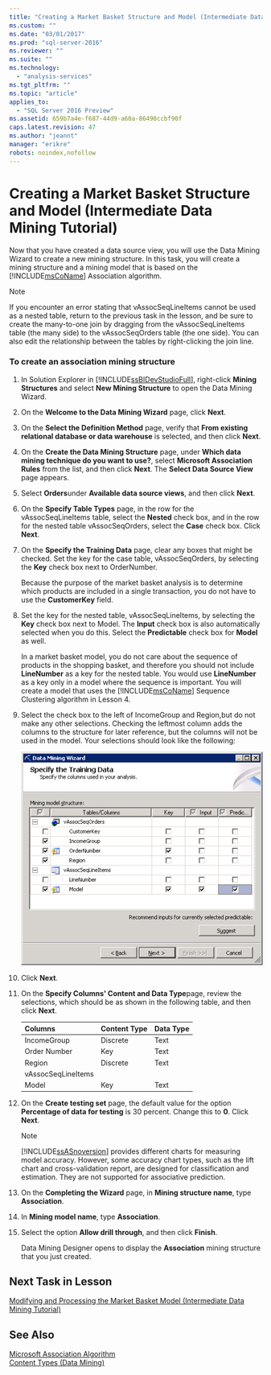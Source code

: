 ```yaml
---
title: "Creating a Market Basket Structure and Model (Intermediate Data Mining Tutorial) | Microsoft Docs"
ms.custom: ""
ms.date: "03/01/2017"
ms.prod: "sql-server-2016"
ms.reviewer: ""
ms.suite: ""
ms.technology: 
  - "analysis-services"
ms.tgt_pltfrm: ""
ms.topic: "article"
applies_to: 
  - "SQL Server 2016 Preview"
ms.assetid: 659b7a4e-f687-44d9-a60a-86490ccbf90f
caps.latest.revision: 47
ms.author: "jeannt"
manager: "erikre"
robots: noindex,nofollow
---
```

# Creating a Market Basket Structure and Model (Intermediate Data Mining Tutorial)
Now that you have created a data source view, you will use the Data Mining Wizard to create a new mining structure. In this task, you will create a mining structure and a mining model that is based on the [!INCLUDE[msCoName](../a9notintoc/includes/msconame-md.md)] Association algorithm.  
  
> [!NOTE]  
> If you encounter an error stating that vAssocSeqLineItems cannot be used as a nested table, return to the previous task in the lesson, and be sure to create the many-to-one join by dragging from the vAssocSeqLineItems table (the many side) to the vAssocSeqOrders table (the one side). You can also edit the relationship between the tables by right-clicking the join line.  
  
### To create an association mining structure  
  
1.  In Solution Explorer in [!INCLUDE[ssBIDevStudioFull](../a9notintoc/includes/ssbidevstudiofull-md.md)], right-click **Mining Structures** and select **New Mining Structure** to open the Data Mining Wizard.  
  
2.  On the **Welcome to the Data Mining Wizard** page, click **Next**.  
  
3.  On the **Select the Definition Method** page, verify that **From existing relational database or data warehouse** is selected, and then click **Next**.  
  
4.  On the **Create the Data Mining Structure** page, under **Which data mining technique do you want to use?**, select **Microsoft Association Rules** from the list, and then click **Next**. The **Select Data Source View** page appears.  
  
5.  Select **Orders**under **Available data source views**, and then click **Next**.  
  
6.  On the **Specify Table Types** page, in the row for the vAssocSeqLineItems table, select the **Nested** check box, and in the row for the nested table vAssocSeqOrders, select the **Case** check box. Click **Next**.  
  
7.  On the **Specify the Training Data** page, clear any boxes that might be checked. Set the key for the case table, vAssocSeqOrders, by selecting the **Key** check box next to OrderNumber.  
  
    Because the purpose of the market basket analysis is to determine which products are included in a single transaction, you do not have to use the **CustomerKey** field.  
  
8.  Set the key for the nested table, vAssocSeqLineItems, by selecting the **Key** check box next to Model. The **Input** check box is also automatically selected when you do this. Select the **Predictable** check box for **Model** as well.  
  
    In a market basket model, you do not care about the sequence of products in the shopping basket, and therefore you should not include **LineNumber** as a key for the nested table. You would use **LineNumber** as a key only in a model where the sequence is important. You will create a model that uses the [!INCLUDE[msCoName](../a9notintoc/includes/msconame-md.md)] Sequence Clustering algorithm in Lesson 4.  
  
9. Select the check box to the left of IncomeGroup and Region,but do not make any other selections. Checking the leftmost column adds the columns to the structure for later reference, but the columns will not be used in the model. Your selections should look like the following:  
  
    ![how dialog box should look](../a9notintoc/media/tutorial-configassocmodel.gif "how dialog box should look")  
  
10. Click **Next**.  
  
11. On the **Specify Columns' Content and Data Type**page, review the selections, which should be as shown in the following table, and then click **Next**.  
  
    |Columns|Content Type|Data Type|  
    |-----------|----------------|-------------|  
    |IncomeGroup|Discrete|Text|  
    |Order Number|Key|Text|  
    |Region|Discrete|Text|  
    |vAssocSeqLineItems|||  
    |Model|Key|Text|  
  
12. On the **Create testing set** page, the default value for the option **Percentage of data for testing** is 30 percent. Change this to **0**. Click **Next**.  
  
    > [!NOTE]  
    > [!INCLUDE[ssASnoversion](../a9notintoc/includes/ssasnoversion-md.md)] provides different charts for measuring model accuracy. However, some accuracy chart types, such as the lift chart and cross-validation report, are designed for classification and estimation. They are not supported for associative prediction.  
  
13. On the **Completing the Wizard** page, in **Mining structure name**, type **Association**.  
  
14. In **Mining model name**, type **Association**.  
  
15. Select the option **Allow drill through**, and then click **Finish**.  
  
    Data Mining Designer opens to display the **Association** mining structure that you just created.  
  
## Next Task in Lesson  
[Modifying and Processing the Market Basket Model &#40;Intermediate Data Mining Tutorial&#41;](../a9notintoc/b6019413-aebd-4ff7-831a-644572ad88b1.md)  
  
## See Also  
[Microsoft Association Algorithm](../analysis-services/data-mining/microsoft-association-algorithm.md)  
[Content Types &#40;Data Mining&#41;](../analysis-services/data-mining/content-types-data-mining.md)  
  
